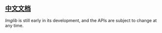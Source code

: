 
[**中文文档**](APIs-zh.md)
---

*Imglib* is still early in its development, and the APIs are subject to change at any time.